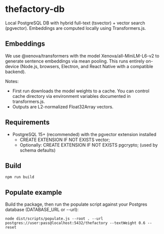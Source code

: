 # thefactory-db

Local PostgreSQL DB with hybrid full-text (tsvector) + vector search (pgvector). Embeddings are computed locally using Transformers.js.

## Embeddings

We use @xenova/transformers with the model Xenova/all-MiniLM-L6-v2 to generate sentence embeddings via mean pooling. This runs entirely on-device (Node.js, browsers, Electron, and React Native with a compatible backend).

Notes:
- First run downloads the model weights to a cache. You can control cache directory via environment variables documented in transformers.js.
- Outputs are L2-normalized Float32Array vectors.

## Requirements

- PostgreSQL 15+ (recommended) with the pgvector extension installed
  - CREATE EXTENSION IF NOT EXISTS vector;
  - Optionally: CREATE EXTENSION IF NOT EXISTS pgcrypto; (used by schema defaults)

## Build

```
npm run build
```

## Populate example

Build the package, then run the populate script against your Postgres database (DATABASE_URL or --url):

```
node dist/scripts/populate.js --root . --url postgres://user:pass@localhost:5432/thefactory --textWeight 0.6 --reset
```
